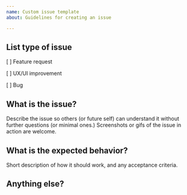 ```yaml
---
name: Custom issue template
about: Guidelines for creating an issue

---
```


## List type of issue
[  ] Feature request

[  ] UX/UI improvement

[  ] Bug

## What is the issue?
Describe the issue so others (or future self) can understand it without further questions (or minimal ones.) Screenshots or gifs of the issue in action are welcome.

## What is the expected behavior?
Short description of how it should work, and any acceptance criteria.

## Anything else?
